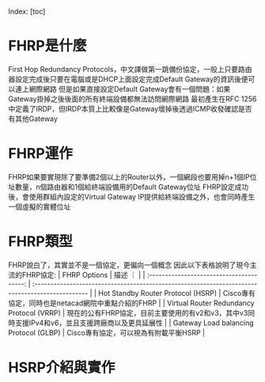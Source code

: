 Index:
[toc]

# FHRP是什麼
First Hop Redundancy Protocols，中文譯做第一跳備份協定，一般上只要路由器設定完成後只要在電腦或是DHCP上面設定完成Default Gateway的資訊後便可以連上網際網路
但是如果直接設定Default Gateway會有一個問題：如果Gateway掛掉之後後面的所有終端設備都無法訪問網際網路
最初產生在RFC 1256中定義了IRDP，但IRDP本質上比較像是Gateway壞掉後透過ICMP收發確認是否有其他Gateway

# FHRP運作
FHRP如果要實現除了要準備2個以上的Router以外，一個網段也要用掉n+1個IP位址數量，n個路由器和1個給終端設備用的Default Gateway位址
FHRP設定成功後，會使用群組內設定的Virtual Gateway IP提供給終端設備之外，也會同時產生一個虛擬的實體位址

# FHRP類型
FHRP說白了，其實並不是一個協定，更偏向一個概念
因此以下表格說明了現今主流的FHRP協定:
|               FHRP Options                | 描述 ｜                                                                                          |
| :---------------------------------------: | :----------------------------------------------------------------------------------------------- |
|    Hot Standby Router Protocol (HSRP)     | Cisco專有協定，同時也是netacad網院中重點介紹的FHRP                                               |
| Virtual Router Redundancy Protocol (VRRP) | 現在的公有FHRP協定，目前主要使用的有v2和v3，其中v3同時支援IPv4和v6，並且支援跨廠商以及更具延展性 |
|  Gateway Load balancing Protocol (GLBP)   | Cisco專有協定，可以視為有附載平衡HSRP                                                            |

# HSRP介紹與實作
